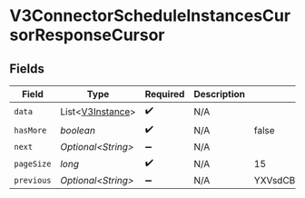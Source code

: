 # V3ConnectorScheduleInstancesCursorResponseCursor


## Fields

| Field                                                  | Type                                                   | Required                                               | Description                                            | Example                                                |
| ------------------------------------------------------ | ------------------------------------------------------ | ------------------------------------------------------ | ------------------------------------------------------ | ------------------------------------------------------ |
| `data`                                                 | List\<[V3Instance](../../models/shared/V3Instance.md)> | :heavy_check_mark:                                     | N/A                                                    |                                                        |
| `hasMore`                                              | *boolean*                                              | :heavy_check_mark:                                     | N/A                                                    | false                                                  |
| `next`                                                 | *Optional\<String>*                                    | :heavy_minus_sign:                                     | N/A                                                    |                                                        |
| `pageSize`                                             | *long*                                                 | :heavy_check_mark:                                     | N/A                                                    | 15                                                     |
| `previous`                                             | *Optional\<String>*                                    | :heavy_minus_sign:                                     | N/A                                                    | YXVsdCBhbmQgYSBtYXhpbXVtIG1heF9yZXN1bHRzLol=           |